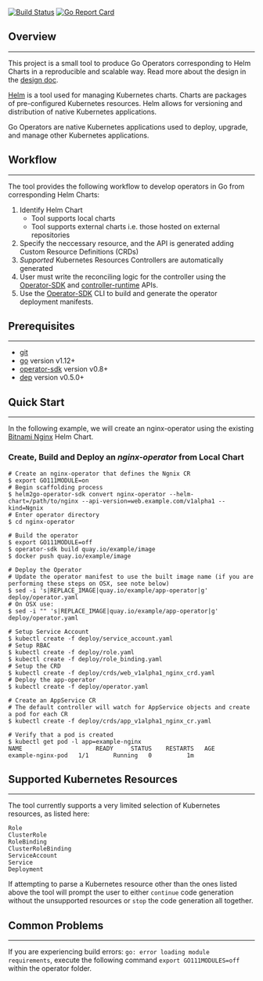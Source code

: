 [![Build Status](https://travis-ci.org/redhat-nfvpe/service-assurance-poc.svg?branch=master)](https://travis-ci.org/redhat-nfvpe/helm2go-operator-sdk) [![Go Report Card](https://goreportcard.com/badge/github.com/redhat-nfvpe/helm2go-operator-sdk)](https://goreportcard.com/report/github.com/redhat-nfvpe/helm2go-operator-sdk)



## Overview
---
This project is a small tool to produce Go Operators corresponding to Helm Charts in a reproducible and scalable way. Read more about the design in the [design doc](docs/Design.md).

[Helm](https://github.com/helm/helm) is a tool used for managing Kubernetes charts. Charts are packages of pre-configured Kubernetes resources. Helm allows for versioning and distribution of native Kubernetes applications.

Go Operators are native Kubernetes applications used to deploy, upgrade, and manage other Kubernetes applications.


## Workflow
---
The tool provides the following workflow to develop operators in Go from corresponding Helm Charts:

1. Identify Helm Chart
    * Tool supports local charts
    * Tool supports external charts i.e. those hosted on external repositories
2. Specify the neccessary resource, and the API is generated adding Custom Resource Definitions (CRDs)
3. *Supported* Kubernetes Resources Controllers are automatically generated
4. User must write the reconciling logic for the controller using the [Operator-SDK](https://github.com/operator-framework/operator-sdk) and [controller-runtime](https://godoc.org/sigs.k8s.io/controller-runtime) APIs. 
5. Use the [Operator-SDK](https://github.com/operator-framework/operator-sdk) CLI to build and generate the operator deployment manifests. 


## Prerequisites
---
* [git](https://git-scm.com/downloads)
* [go](https://golang.org/dl/) version v1.12+
* [operator-sdk](https://github.com/operator-framework/operator-sdk) version v0.8+
* [dep](https://golang.github.io/dep/docs/installation.html) version v0.5.0+


## Quick Start
---
In the following example, we will create an nginx-operator using the existing [Bitnami Nginx](https://github.com/bitnami/charts/tree/master/bitnami/nginx) Helm Chart. 

### Create, Build and Deploy an *nginx-operator* from Local Chart
```
# Create an nginx-operator that defines the Ngnix CR
$ export GO111MODULE=on
# Begin scaffolding process
$ helm2go-operator-sdk convert nginx-operator --helm-chart=/path/to/nginx --api-version=web.example.com/v1alpha1 --kind=Ngnix
# Enter operator directory
$ cd nginx-operator

# Build the operator
$ export GO111MODULE=off
$ operator-sdk build quay.io/example/image
$ docker push quay.io/example/image

# Deploy the Operator
# Update the operator manifest to use the built image name (if you are performing these steps on OSX, see note below)
$ sed -i 's|REPLACE_IMAGE|quay.io/example/app-operator|g' deploy/operator.yaml
# On OSX use:
$ sed -i "" 's|REPLACE_IMAGE|quay.io/example/app-operator|g' deploy/operator.yaml

# Setup Service Account
$ kubectl create -f deploy/service_account.yaml
# Setup RBAC
$ kubectl create -f deploy/role.yaml
$ kubectl create -f deploy/role_binding.yaml
# Setup the CRD
$ kubectl create -f deploy/crds/web_v1alpha1_nginx_crd.yaml
# Deploy the app-operator
$ kubectl create -f deploy/operator.yaml

# Create an AppService CR
# The default controller will watch for AppService objects and create a pod for each CR
$ kubectl create -f deploy/crds/app_v1alpha1_nginx_cr.yaml

# Verify that a pod is created
$ kubectl get pod -l app=example-nginx
NAME                     READY     STATUS    RESTARTS   AGE
example-nginx-pod   1/1       Running   0          1m
```

## Supported Kubernetes Resources
---
The tool currently supports a very limited selection of Kubernetes resources, as listed here:
```
Role
ClusterRole
RoleBinding
ClusterRoleBinding
ServiceAccount
Service
Deployment
```
If attempting to parse a Kubernetes resource other than the ones listed above the tool will prompt the user to either `continue` code generation without the unsupported resources or `stop` the code generation all together.


## Common Problems
---
If you are experiencing build errors: `go: error loading module requirements`, execute the following command `export GO111MODULES=off` within the operator folder.